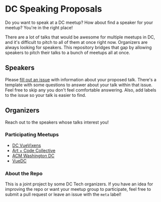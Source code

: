 # DC Speaking Proposals

Do you want to speak at a DC meetup? How about find a speaker for your meetup? You're in the right place!

There are a lot of talks that would be awesome for multiple meetups in DC, and it's difficult to pitch to all of them at once right now. Organizers are always looking for speakers. This repository bridges that gap by allowing speakers to pitch their talks to a bunch of meetups all at once.

## Speakers

Please [fill out an issue](https://github.com/dctech/cfps/issues/new) with information about your proposed talk. There's a template with some questions to answer about your talk within that issue. Feel free to skip any you don't feel comfortable answering. Also, add labels to the issue so your talk is easier to find.

## Organizers

Reach out to the speakers whose talks interest you! 

### Participating Meetups

- [DC VueVixens](https://www.meetup.com/VueVixens-DC/)
- [Art + Code Collective](https://www.meetup.com/Art-Code-Collective/members/?sort=join_date&desc=true)
- [ACM Washington DC](https://www.meetup.com/ACM-DC/)
- [VueDC](https://www.meetup.com/vue-dc/)

### About the Repo

This is a joint project by some DC Tech organizers. If you have an idea for improving the repo or want your meetup group to participate, feel free to submit a pull request or leave an issue with the `meta` label!
